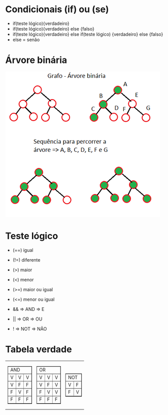 # Condicionais (if) ou (se)
- if(teste lógico){verdadeiro}
- if(teste lógico){verdadeiro} else {falso}
- if(teste lógico){verdadeiro} else if(teste lógico) {verdadeiro} else {falso}
- else = senão

# Árvore binária
<img src="arvore.png">

# Teste lógico
- (==) igual
- (!=) diferente
- (>) maior
- (<) menor
- (>=) maior ou igual
- (<=) menor ou igual

- && => AND => E
- || => OR => OU
- ! => NOT => NÃO

# Tabela verdade
<table border="0">
	<tr>
		<td>
			<table border="1">
				<tr><td colspan="3">AND</td></tr>
				<tr><td>V</td><td>V</td><td>V</td></tr>
				<tr><td>V</td><td>F</td><td>F</td></tr>
				<tr><td>F</td><td>V</td><td>F</td></tr>
				<tr><td>F</td><td>F</td><td>F</td></tr>
			</table>
		</td>
		<td>
			<table border="1">
				<tr><td colspan="3">OR</td></tr>
				<tr><td>V</td><td>V</td><td>V</td></tr>
				<tr><td>V</td><td>F</td><td>V</td></tr>
				<tr><td>F</td><td>V</td><td>V</td></tr>
				<tr><td>F</td><td>F</td><td>F</td></tr>
			</table>
		</td>
		<td>
			<table border="1">
				<tr><td colspan="2">NOT</td></tr>
				<tr><td>V</td><td>F</td></tr>
				<tr><td>F</td><td>V</td></tr>
			</table>
		</td>
	</tr>
</table>